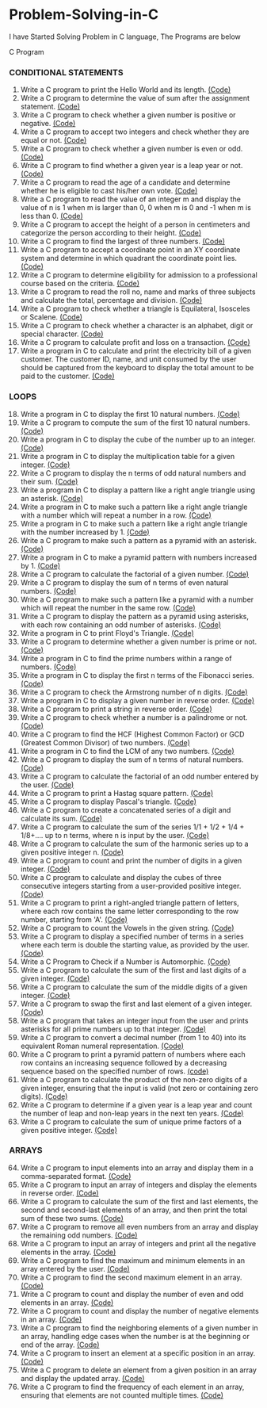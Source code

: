 # Problem-Solving-in-C
I have Started Solving Problem in C language, The Programs are below

C Program

### CONDITIONAL STATEMENTS
 
1. Write a C program to print the Hello World and its length. [(Code)](https://github.com/guruprasanth02/Problem-Solving-in-C/blob/main/C01/Hello%20world.c)
2. Write a C program to determine the value of sum after the assignment statement. [(Code)](https://github.com/guruprasanth02/Problem-Solving-in-C/blob/main/C02/operators.c)
3. Write a C program to check whether a given number is positive or negative. [(Code)](https://github.com/guruprasanth02/Problem-Solving-in-C/blob/main/C03/number%20is%20positive%20or%20negative.c)
4. Write a C program to accept two integers and check whether they are equal or not. [(Code)](https://github.com/guruprasanth02/Problem-Solving-in-C/blob/main/C04/Check%20Whether%20two%20numbers%20are%20equal.c)
5. Write a C program to check whether a given number is even or odd. [(Code)](https://github.com/guruprasanth02/Problem-Solving-in-C/blob/main/C05/number%20is%20odd%20or%20even.c)
6. Write a C program to find whether a given year is a leap year or not. [(Code)](https://github.com/guruprasanth02/Problem-Solving-in-C/blob/main/C06/leap%20year%20or%20not.c)
7. Write a C program to read the age of a candidate and determine whether he is eligible to cast his/her own vote. [(Code)](https://github.com/guruprasanth02/Problem-Solving-in-C/blob/main/C07/Eligible%20to%20vote.c)
8. Write a C program to read the value of an integer m and display the value of n is 1 when m is larger than 0, 0 when m is 0 and -1 when m is less than 0. [(Code)](https://github.com/guruprasanth02/Problem-Solving-in-C/blob/main/C08/determining%20the%20n%20value%20by%20m.c)
9. Write a C program to accept the height of a person in centimeters and categorize the person according to their height. [(Code)](https://github.com/guruprasanth02/Problem-Solving-in-C/blob/main/C09/Categorize%20the%20person%20height.c)
10. Write a C program to find the largest of three numbers. [(Code)](https://github.com/guruprasanth02/Problem-Solving-in-C/blob/main/C10/Greates%20of%20Three%20numbers.c)
11. Write a C program to accept a coordinate point in an XY coordinate system and determine in which quadrant the coordinate point lies. [(Code)](https://github.com/guruprasanth02/Problem-Solving-in-C/blob/main/C11/Quadrant%20the%20coordinate%20points%20lies.c)
12. Write a C program to determine eligibility for admission to a professional course based on the criteria. [(Code)](https://github.com/guruprasanth02/Problem-Solving-in-C/blob/main/C12/eligible%20for%20admission.c)
13. Write a C program to read the roll no, name and marks of three subjects and calculate the total, percentage and division. [(Code)](https://github.com/guruprasanth02/Problem-Solving-in-C/blob/main/C13/Calculate%20tot%2Cper%2Cdiv%20of%20student.c)
14. Write a C program to check whether a triangle is Equilateral, Isosceles or Scalene. [(Code)](https://github.com/guruprasanth02/Problem-Solving-in-C/blob/main/C14/Check%20whether%20the%20triangle%20is%20Equilateral%2C%20Isosceles%20or%20Scalene.c)
15. Write a C program to check whether a character is an alphabet, digit or special character. [(Code)](https://github.com/guruprasanth02/Problem-Solving-in-C/blob/main/C15/Check%20whether%20the%20input%20is%20alphabet%20or%20digit%20or%20special%20character.c)
16. Write a C program to calculate profit and loss on a transaction. [(Code)](https://github.com/guruprasanth02/Problem-Solving-in-C/blob/main/C16/Calculate%20profit%20loss.c)
17. Write a program in C to calculate and print the electricity bill of a given customer. The customer ID, name, and unit consumed by the user should be captured from the keyboard to display the total amount to be paid to the customer. [(Code)](https://github.com/guruprasanth02/Problem-Solving-in-C/blob/main/C17/Electricity%20bill.c)

### LOOPS

18. Write a program in C to display the first 10 natural numbers. [(Code)](https://github.com/guruprasanth02/Problem-Solving-in-C/blob/main/C18/first%2010%20natural%20numbers.c)
19. Write a C program to compute the sum of the first 10 natural numbers. [(Code)](https://github.com/guruprasanth02/Problem-Solving-in-C/blob/main/C19/sum%20of%20first%2010%20natural%20numbers.c)
20. Write a program in C to display the cube of the number up to an integer. [(Code)](https://github.com/guruprasanth02/Problem-Solving-in-C/blob/main/C20/cube%20of%20numbers%20upto%20given%20integer.c)
21. Write a program in C to display the multiplication table for a given integer. [(Code)](https://github.com/guruprasanth02/Problem-Solving-in-C/blob/main/C21/Multiplication%20table.c)
22. Write a C program to display the n terms of odd natural numbers and their sum. [(Code)](https://github.com/guruprasanth02/Problem-Solving-in-C/blob/main/C22/Sum%20of%20n%20terms%20of%20odd%20natural%20number.c)
23. Write a program in C to display a pattern like a right angle triangle using an asterisk. [(Code)](https://github.com/guruprasanth02/Problem-Solving-in-C/blob/main/C23/Right%20angle%20triangle%20using%20asterik.c)
24. Write a program in C to make such a pattern like a right angle triangle with a number which will repeat a number in a row. [(Code)](https://github.com/guruprasanth02/Problem-Solving-in-C/blob/main/C24/Right%20angle%20triangle%20using%20numbers.c)
25. Write a program in C to make such a pattern like a right angle triangle with the number increased by 1. [(Code)](https://github.com/guruprasanth02/Problem-Solving-in-C/blob/main/C25/Right%20angle%20Triangle%20incremented%20by%201.c)
26. Write a C program to make such a pattern as a pyramid with an asterisk. [(Code)](https://github.com/guruprasanth02/Problem-Solving-in-C/blob/main/C26/Pyramid%20Pattern%20using%20asterik.c)
27. Write a program in C to make a pyramid pattern with numbers increased by 1. [(Code)](https://github.com/guruprasanth02/Problem-Solving-in-C/blob/main/C27/Pyramid%20Pattern%20incremented%20by%201.c)
28. Write a C program to calculate the factorial of a given number. [(Code)](https://github.com/guruprasanth02/Problem-Solving-in-C/blob/main/C28/Factorial%20of%20a%20number.c)
29. Write a C program to display the sum of n terms of even natural numbers. [(Code)](https://github.com/guruprasanth02/Problem-Solving-in-C/blob/main/C29/sum%20of%20n%20even%20natural%20numbers.c)
30. Write a C program to make such a pattern like a pyramid with a number which will repeat the number in the same row. [(Code)](https://github.com/guruprasanth02/Problem-Solving-in-C/blob/main/C30/Pyramid%20pattern%20with%20num%20repeatation.c)
31. Write a C program to display the pattern as a pyramid using asterisks, with each row containing an odd number of asterisks. [(Code)](https://github.com/guruprasanth02/Problem-Solving-in-C/blob/main/C31/Pyramid%20Pattern%20with%20odd%20rows.c)
32. Write a program in C to print Floyd's Triangle. [(Code)](https://github.com/guruprasanth02/Problem-Solving-in-C/blob/main/C32/Flyod's%20Triangle.c)
33. Write a C program to determine whether a given number is prime or not. [(Code)](https://github.com/guruprasanth02/Problem-Solving-in-C/blob/main/C33/Prime%20number%20or%20not.c)
34. Write a program in C to find the prime numbers within a range of numbers. [(Code)](https://github.com/guruprasanth02/Problem-Solving-in-C/blob/main/C34/Prime%20number%20within%20range.c)
35. Write a program in C to display the first n terms of the Fibonacci series. [(Code)](https://github.com/guruprasanth02/Problem-Solving-in-C/blob/main/C35/Fibanocci%20Series.c)
36. Write a C program to check the Armstrong number of n digits. [(Code)](https://github.com/guruprasanth02/Problem-Solving-in-C/blob/main/C36/Armstrong%20Number%20or%20not.c)
37. Write a program in C to display a given number in reverse order. [(Code)](https://github.com/guruprasanth02/Problem-Solving-in-C/blob/main/C37/Number%20Reversal.c)
38. Write a C program to print a string in reverse order. [(Code)](https://github.com/guruprasanth02/Problem-Solving-in-C/blob/main/C38/String%20reversal.c)
39. Write a C program to check whether a number is a palindrome or not. [(Code)](https://github.com/guruprasanth02/Problem-Solving-in-C/blob/main/C39/Palindrome%20Number%20or%20not.c)
40. Write a C program to find the HCF (Highest Common Factor)  or GCD (Greatest Common Divisor) of two numbers. [(Code)](https://github.com/guruprasanth02/Problem-Solving-in-C/blob/main/C40/GCD%20of%20two%20Numbers.c)
41. Write a program in C to find the LCM of any two numbers. [(Code)](https://github.com/guruprasanth02/Problem-Solving-in-C/blob/main/C41/LCM%20of%20Two%20Numbers.c)
42. Write a C program to display the sum of n terms of natural numbers. [(Code)](https://github.com/guruprasanth02/Problem-Solving-in-C/blob/main/C42/Display%20n%20%20terms%20of%20square%20natural%20numbers%20and%20their%20sum.c)
43. Write a C program to calculate the factorial of an odd number entered by the user. [(Code)](https://github.com/guruprasanth02/Problem-Solving-in-C/blob/main/C43/Odd%20Factorial%20Quest.c)
44. Write a C program to print a  Hastag square pattern. [(Code)](https://github.com/guruprasanth02/Problem-Solving-in-C/blob/main/C44/Hastag%20Square%20Pattern.c)
45. Write a C program to display Pascal's triangle. [(Code)](https://github.com/guruprasanth02/Problem-Solving-in-C/blob/main/C45/Pascal's%20Triangle.c)
46. Write a C program to create a concatenated series of a digit and calculate its sum. [(Code)](https://github.com/guruprasanth02/Problem-Solving-in-C/blob/main/C46/Series%20sum%20Calculator.c)
47. Write a C program to calculate the sum of the series 1/1 + 1/2 + 1/4 + 1/8+....  up to n terms, where n is input by the user. [(Code)](https://github.com/guruprasanth02/Problem-Solving-in-C/blob/main/C47/Geometric%20Progression.c)
48. Write a C program to calculate the sum of the harmonic series up to a given positive integer n. [(Code)](https://github.com/guruprasanth02/Problem-Solving-in-C/blob/main/C48/Harmonic%20Series.c)
49. Write a C program to count and print the number of digits in a given integer. [(Code)](https://github.com/guruprasanth02/Problem-Solving-in-C/blob/main/C49/Digit%20Count.c)
50. Write a C program to calculate and display the cubes of three consecutive integers starting from a user-provided positive integer. [(Code)](https://github.com/guruprasanth02/Problem-Solving-in-C/blob/main/C50/Perfect%20Cubes.c)
51. Write a C program to print a right-angled triangle pattern of letters, where each row contains the same letter corresponding to the row number, starting from 'A'. [(Code)](https://github.com/guruprasanth02/Problem-Solving-in-C/blob/main/C51/Alphabetic%20Triangle%20Generator.c)
52. Write a C program to count the Vowels in the given string. [(Code)](https://github.com/guruprasanth02/Problem-Solving-in-C/blob/main/C52/Vowel%20Counter.c)
53. Write a C program to display a specified number of terms in a series where each term is double the starting value, as provided by the user. [(Code)](https://github.com/guruprasanth02/Problem-Solving-in-C/blob/main/C53/Exploring%20the%20Growth%20Series.c)
54. Write a C Program to Check if a Number is Automorphic. [(Code)](https://github.com/guruprasanth02/Problem-Solving-in-C/blob/main/C54/Automorphic%20Number.c)
55. Write a C program to calculate the sum of the first and last digits of a given integer. [(Code)](https://github.com/guruprasanth02/Problem-Solving-in-C/blob/main/C55/Sum%20of%20first%20and%20last%20digit.c)
56. Write a C program to calculate the sum of the middle digits of a given integer. [(Code)](https://github.com/guruprasanth02/Problem-Solving-in-C/blob/main/C56/Sum%20of%20middle%20digits.c)
57. Write a C program to swap the first and last element of a given integer. [(Code)](https://github.com/guruprasanth02/Problem-Solving-in-C/blob/main/C57/Swapping%20the%20first%20and%20last%20digits.c)
58. Write a C program that takes an integer input from the user and prints asterisks for all prime numbers up to that integer. [(Code)](https://github.com/guruprasanth02/Problem-Solving-in-C/blob/main/C58/Prime%20Pattern.c)
59. Write a C program to convert a decimal number (from 1 to 40) into its equivalent Roman numeral representation. [(Code)](https://github.com/guruprasanth02/Problem-Solving-in-C/blob/main/C59/Roman%20Numerals.c)
60. Write a C program to print a pyramid pattern of numbers where each row contains an increasing sequence followed by a decreasing sequence based on the specified number of rows. [(code)](https://github.com/guruprasanth02/Problem-Solving-in-C/blob/main/C60/Palindromic%20Triangle.c)
61. Write a C program to calculate the product of the non-zero digits of a given integer, ensuring that the input is valid (not zero or containing zero digits). [(Code)](https://github.com/guruprasanth02/Problem-Solving-in-C/blob/main/C61/Product%20of%20digits.c)
62. Write a C program to determine if a given year is a leap year and count the number of leap and non-leap years in the next ten years. [(Code)](https://github.com/guruprasanth02/Problem-Solving-in-C/blob/main/C62/Counted%20the%20Leap%20and%20Non-Leap%20years.c)
63. Write a C program to calculate the sum of unique prime factors of a given positive integer. [(Code)](https://github.com/guruprasanth02/Problem-Solving-in-C/blob/main/C63/Sum%20of%20prime%20factors.c)

### ARRAYS

64. Write a C program to input elements into an array and display them in a comma-separated format. [(Code)](https://github.com/guruprasanth02/Problem-Solving-in-C/blob/main/C64/Storing%20Array%20elements%20and%20print%20it.c)
65. Write a C program to input an array of integers and display the elements in reverse order. [(Code)](https://github.com/guruprasanth02/Problem-Solving-in-C/blob/main/C65/Reverse%20elements%20in%20Array.c)
66. Write a C program to calculate the sum of the first and last elements, the second and second-last elements of an array, and then print the total sum of these two sums. [(Code)](https://github.com/guruprasanth02/Problem-Solving-in-C/blob/main/C66/Array%20Sum%20Calculator.c)
67. Write a C program to remove all even numbers from an array and display the remaining odd numbers. [(Code)](https://github.com/guruprasanth02/Problem-Solving-in-C/blob/main/C67/Remove%20All%20Even%20Numbers.c)
68. Write a C program to input an array of integers and print all the negative elements in the array. [(Code)](https://github.com/guruprasanth02/Problem-Solving-in-C/blob/main/C68/Printing%20the%20Negative%20Elements.c)
69. Write a C program to find the maximum and minimum elements in an array entered by the user. [(Code)](https://github.com/guruprasanth02/Problem-Solving-in-C/blob/main/C69/Maximum%20and%20Minimum%20Element%20in%20Array.c)
70. Write a C program to find the second maximum element in an array. [(Code)](https://github.com/guruprasanth02/Problem-Solving-in-C/blob/main/C70/Second%20Maximum%20Element%20in%20an%20Array.c)
71. Write a C program to count and display the number of even and odd elements in an array. [(Code)](https://github.com/guruprasanth02/Problem-Solving-in-C/blob/main/C71/Count%20the%20Total%20Odd%20and%20even%20Numbers%20in%20array.c)
72. Write a C program to count and display the number of negative elements in an array. [(Code)](https://github.com/guruprasanth02/Problem-Solving-in-C/blob/main/C72/Count%20the%20Negative%20Elements%20in%20Array.c)
73. Write a C program to find the neighboring elements of a given number in an array, handling edge cases when the number is at the beginning or end of the array. [(Code)](https://github.com/guruprasanth02/Problem-Solving-in-C/blob/main/C73/Print%20the%20Two%20neighbouring%20Elements%20in%20Array.c)
74. Write a C program to insert an element at a specific position in an array. [(Code)](https://github.com/guruprasanth02/Problem-Solving-in-C/blob/main/C74/Inserting%20an%20Element%20in%20Array.c)
75. Write a C program to delete an element from a given position in an array and display the updated array. [(Code)](https://github.com/guruprasanth02/Problem-Solving-in-C/blob/main/C75/Deleting%20an%20Element%20in%20Array.c)
76. Write a C program to find the frequency of each element in an array, ensuring that elements are not counted multiple times. [(Code)](https://github.com/guruprasanth02/Problem-Solving-in-C/blob/main/C76/Count%20the%20Frequency%20of%20each%20element%20in%20Array.c)








